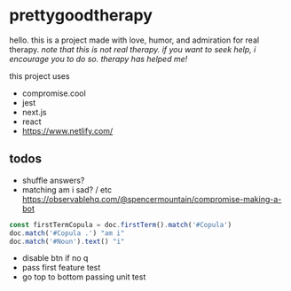 # prettygoodtherapy

hello. this is a project made with love, humor, and admiration for real therapy.
_note that this is not real therapy. if you want to seek help, i encourage you to do so. therapy has helped me!_

this project uses
- compromise.cool
- jest
- next.js
- react
- https://www.netlify.com/

## todos
- shuffle answers?
- matching am i sad? / etc https://observablehq.com/@spencermountain/compromise-making-a-bot
```js
const firstTermCopula = doc.firstTerm().match('#Copula')
doc.match('#Copula .') "am i"
doc.match('#Noun').text() "i"
```
- disable btn if no q
- pass first feature test
- go top to bottom passing unit test
